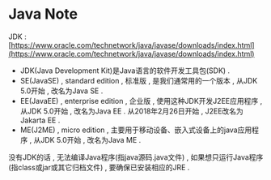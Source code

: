 # Java Note

JDK : [https://www.oracle.com/technetwork/java/javase/downloads/index.html](https://www.oracle.com/technetwork/java/javase/downloads/index.html)

* JDK\(Java Development Kit\)是Java语言的软件开发工具包\(SDK\) . 
* SE\(JavaSE\) , standard edition , 标准版 , 是我们通常用的一个版本 , 从JDK 5.0开始 , 改名为Java SE . 
* EE\(JavaEE\) , enterprise edition , 企业版 , 使用这种JDK开发J2EE应用程序 , 从JDK 5.0开始 , 改名为Java EE . 从2018年2月26日开始 , J2EE改名为Jakarta EE . 
* ME\(J2ME\) , micro edition , 主要用于移动设备、嵌入式设备上的java应用程序 , 从JDK 5.0开始 , 改名为Java ME . 

没有JDK的话 , 无法编译Java程序\(指java源码.java文件\) , 如果想只运行Java程序\(指class或jar或其它归档文件\) , 要确保已安装相应的JRE . 



